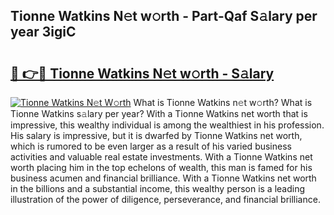 ## Tionne Watkins N𝚎t w𝚘rth - Part-Qaf S𝚊lary per year 3igiC

# <h2><a href="http://gc1fh1.nevu.top/?p=Tionne+Watkins">🔗 👉🔴 Tionne Watkins N𝚎t w𝚘rth - S𝚊lary</a></h2>

[![Tionne Watkins N𝚎t W𝚘rth](https://i.imgur.com/Oavwk0R.jpeg)](http://gc1fh1.nevu.top/?p=Tionne+Watkins)
What is Tionne Watkins n𝚎t w𝚘rth? What is Tionne Watkins s𝚊lary per year?
With a Tionne Watkins net worth that is impressive, this wealthy individual is among the wealthiest in his profession. His salary is impressive, but it is dwarfed by Tionne Watkins net worth, which is rumored to be even larger as a result of his varied business activities and valuable real estate investments. With a Tionne Watkins net worth placing him in the top echelons of wealth, this man is famed for his business acumen and financial brilliance. With a Tionne Watkins net worth in the billions and a substantial income, this wealthy person is a leading illustration of the power of diligence, perseverance, and financial brilliance.
